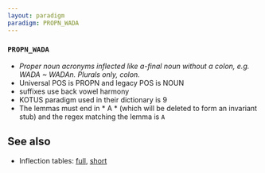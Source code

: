 ```yaml
---
layout: paradigm
paradigm: PROPN_WADA
---
```

### ` PROPN_WADA `

* _Proper noun acronyms inflected like a-final noun without a colon, e.g. WADA ~ WADAn. Plurals only, colon._
* Universal POS is PROPN and legacy POS is NOUN
* suffixes use back vowel harmony
* KOTUS paradigm used in their dictionary is 9
* The lemmas must end in * A * (which will be deleted to form an invariant stub) and the regex matching the lemma is ` A `

## See also

* Inflection tables: [full](gen/W/Wada.html), [short](gen/W/Wada_wikt.html)

